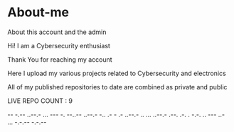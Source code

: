 # About-me
About this account and the admin

Hi! I am a Cybersecurity enthusiast

Thank You for reaching my account

Here I upload my various projects related to Cybersecurity and electronics

All of my published repositories to date are combined as private and public

LIVE REPO COUNT : 9

-- -.-- ..--.- ... --- -. --..-- ..--.- -.. .- - .- ..--.- .. ... ..--.- .--. .-. . -.-. .. --- ..- ... -.-.-- -.-.--
